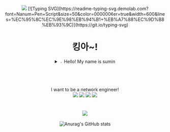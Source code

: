 <div align=center>
<img src="https://capsule-render.vercel.app/api?type=shark&color=31EAFFFF&height=300&section=header&text=SuMiNi&fontSize=90"/>
[![Typing SVG](https://readme-typing-svg.demolab.com?font=Nanum+Pen+Script&size=50&color=000000&center=true&width=600&lines=%EC%95%8C%EC%9E%98%EB%94%B1+%EB%A7%88%EC%9D%B8%EB%93%9C)](https://git.io/typing-svg)

<h1>킹아~!</h1>

  <details>
<summary>
  <img src="https://raw.githubusercontent.com/Tarikul-Islam-Anik/Animated-Fluent-Emojis/master/Emojis/Hand%20gestures/Eyes.png" alt="Eyes" width="2%" /> 
  Hello! My name is sumin
  <br>
  I want to be a network engineer!<br>
</summary>
   <br>
    so I'm learning about aws, linux, python and cisco networking<br>
    <br>
    I got <br>
      AWS Solutions Architect - Associate (SAA-003)<br>
      Azure Azure Fundamentals (AZ-900)<br>
      Linux Professional Institute LPIC-1 (101-500, 102-500)<br>
      IT Passport - IT パスポート<br>
      licenses.<br>
      <br>
      Please check my issues for more information.
    
  <br>
    
</details>
  <img src="https://img.shields.io/badge/python-3776AB?style=flat&logo=python&logoColor=white"/>
  <img src="https://img.shields.io/badge/aws-232F3E?style=flat&logo=python&logoColor=white"/>
  <img src="https://img.shields.io/badge/linux-FCC624?style=flat&logo=python&logoColor=white"/>
  <img src="https://img.shields.io/badge/firebase-C8332D?style=flat&logo=firebase&logoColor=white"/>
<h1></h1>

<img src="https://github-readme-stats.vercel.app/api/top-langs/?username=gosm-7757&layout=compact"><br><br>
![Anurag's GitHub stats](https://github-readme-stats.vercel.app/api?username=gosm-7757&show_icons=true&theme=dark)
</div>
